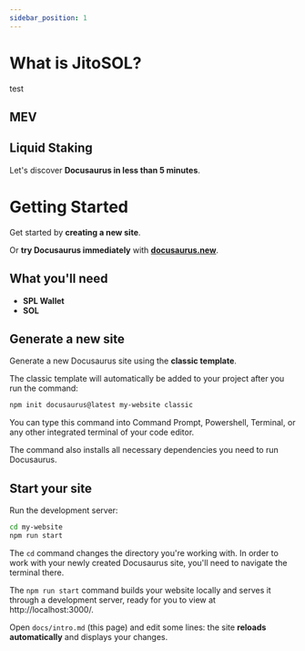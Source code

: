 ```yaml
---
sidebar_position: 1
---
```


# What is JitoSOL?

test

## MEV

## Liquid Staking

Let's discover **Docusaurus in less than 5 minutes**.

# Getting Started

Get started by **creating a new site**.

Or **try Docusaurus immediately** with **[docusaurus.new](https://docusaurus.new)**.

## What you'll need

- **SPL Wallet**
- **SOL**

## Generate a new site

Generate a new Docusaurus site using the **classic template**.

The classic template will automatically be added to your project after you run the command:

```bash
npm init docusaurus@latest my-website classic
```

You can type this command into Command Prompt, Powershell, Terminal, or any other integrated terminal of your code editor.

The command also installs all necessary dependencies you need to run Docusaurus.

## Start your site

Run the development server:

```bash
cd my-website
npm run start
```

The `cd` command changes the directory you're working with. In order to work with your newly created Docusaurus site, you'll need to navigate the terminal there.

The `npm run start` command builds your website locally and serves it through a development server, ready for you to view at http://localhost:3000/.

Open `docs/intro.md` (this page) and edit some lines: the site **reloads automatically** and displays your changes.
